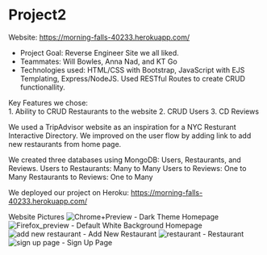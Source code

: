 # Project2
Website: https://morning-falls-40233.herokuapp.com/
* Project Goal:  Reverse Engineer Site we all liked. 
* Teammates: Will Bowles, Anna Nad, and KT Go
* Technologies used: HTML/CSS with Bootstrap, JavaScript with EJS Templating, Express/NodeJS. Used RESTful Routes to create CRUD functionallity.  

Key Features we chose:  
    1. Ability to CRUD Restaurants to the website
    2. CRUD Users
    3. CD Reviews

We used a TripAdvisor website as an inspiration for a NYC Resturant Interactive Directory.  We improved on the user flow by adding link to add new restaurants from home page.

We created three databases using MongoDB: 
Users, Restaurants, and Reviews. 
Users to Restaurants: Many to Many
Users to Reviews: One to Many
Restaurants to Reviews: One to Many

We deployed our project on Heroku: 
https://morning-falls-40233.herokuapp.com/


Website Pictures
![Chrome+Preview](https://media.git.generalassemb.ly/user/40929/files/622e2c00-8043-11ec-8569-de5f3fbdfdc4) - Dark Theme Homepage
![Firefox_preview](https://media.git.generalassemb.ly/user/40929/files/6f4b1b00-8043-11ec-96ab-b2e0acca34a2) - Default White Background Homepage
![add new restaurant](https://media.git.generalassemb.ly/user/40929/files/75d99280-8043-11ec-9df8-e3a78fe877a6) - Add New Restaurant
![restaurant](https://media.git.generalassemb.ly/user/40929/files/a8838b00-8043-11ec-814a-367e0c2b1a4f) - Restaurant
![sign up page](https://media.git.generalassemb.ly/user/40929/files/bfc27880-8043-11ec-9c5f-52eaa141aa52) - Sign Up Page





